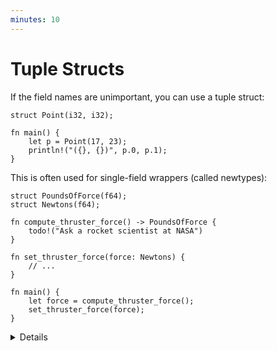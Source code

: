 ```yaml
---
minutes: 10
---
```


<!-- NOTES:
Tuple structs, newtype wrappers, unit-like structs, including initialization syntax
-->
# Tuple Structs

If the field names are unimportant, you can use a tuple struct:

```rust,editable
struct Point(i32, i32);

fn main() {
    let p = Point(17, 23);
    println!("({}, {})", p.0, p.1);
}
```

This is often used for single-field wrappers (called newtypes):

```rust,editable,compile_fail
struct PoundsOfForce(f64);
struct Newtons(f64);

fn compute_thruster_force() -> PoundsOfForce {
    todo!("Ask a rocket scientist at NASA")
}

fn set_thruster_force(force: Newtons) {
    // ...
}

fn main() {
    let force = compute_thruster_force();
    set_thruster_force(force);
}

```

<details>

* Newtypes are a great way to encode additional information about the value in a primitive type, for example:
  * The number is measured in some units: `Newtons` in the example above.
  * The value passed some validation when it was created, so you no longer have to validate it again at every use: `PhoneNumber(String)` or `OddNumber(u32)`.
* Demonstrate how to add a `f64` value to a `Newtons` type by accessing the single field in the newtype.
  *  Rust generally doesn’t like inexplicit things, like automatic unwrapping or for instance using booleans as integers.
  *  Operator overloading is discussed on Day 3 (generics).
* The example is a subtle reference to the [Mars Climate Orbiter](https://en.wikipedia.org/wiki/Mars_Climate_Orbiter) failure.

</details>

